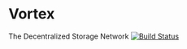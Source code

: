 # Vortex
The Decentralized Storage Network [![Build Status](https://drone.musicgang.org/api/badges/IacopoMelani/vortex/status.svg)](https://drone.musicgang.org/IacopoMelani/vortex)
